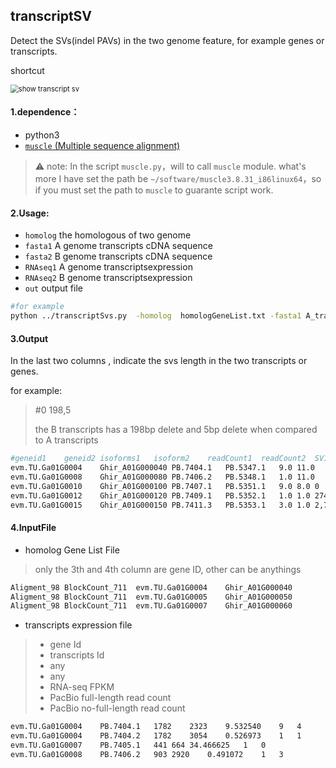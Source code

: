 ## transcriptSV

Detect the SVs(indel PAVs) in the two genome feature, for example genes or transcripts.

shortcut

<img src="https://ftp.bmp.ovh/imgs/2020/12/558d13fa9b93b8c3.png" alt="show transcript sv" style="zoom:80%;" />

#### 1.dependence：

+ python3
+ [`muscle` (Multiple sequence alignment)](http://www.drive5.com/)

> :warning:	note: In the script `muscle.py`，will to call `muscle` module. what's more I have set the path be `~/software/muscle3.8.31_i86linux64`，so if  you must set the path to `muscle` to guarante script work.

#### 2.Usage:

+ `homolog` the homologous of two genome
+ `fasta1`  A genome transcripts cDNA sequence 
+ `fasta2`  B genome transcripts cDNA sequence 
+ `RNAseq1` A genome transcriptsexpression
+ `RNAseq2` B genome transcriptsexpression
+ `out`  output file

```bash
#for example
python ../transcriptSvs.py  -homolog  homologGeneList.txt -fasta1 A_transcript_cDNA.fa  -fasta2 B_transcript_cDNA.fa  -RNAseq1 A_transcripts_expression.txt  -RNAseq2 B_transcripts_expression.txt -transcriptSVs.txt 
```

#### 3.Output

In the last two columns , indicate the svs length in the two transcripts or genes.

for example:

> #0	198,5 
>
> the B transcripts has a 198bp delete and 5bp delete when compared to A transcripts

```bash
#geneid1	geneid2	isoforms1	isoform2	readCount1	readCount2	SV1	SV2
evm.TU.Ga01G0004	Ghir_A01G000040	PB.7404.1	PB.5347.1	9.0	11.0	0	4
evm.TU.Ga01G0008	Ghir_A01G000080	PB.7406.2	PB.5348.1	1.0	11.0	1,0	10,208,79,7,96,347,31,52
evm.TU.Ga01G0010	Ghir_A01G000100	PB.7407.1	PB.5351.1	9.0	8.0	0	198,5
evm.TU.Ga01G0012	Ghir_A01G000120	PB.7409.1	PB.5352.1	1.0	1.0	274,86,115	1,1
evm.TU.Ga01G0015	Ghir_A01G000150	PB.7411.3	PB.5353.1	3.0	1.0	2,749,91,0	1

```

#### 4.InputFile

+ homolog Gene List File

> only the 3th and 4th column are gene ID, other can be anythings

```bash
Aligment_98	BlockCount_711	evm.TU.Ga01G0004	Ghir_A01G000040
Aligment_98	BlockCount_711	evm.TU.Ga01G0005	Ghir_A01G000050
Aligment_98	BlockCount_711	evm.TU.Ga01G0007	Ghir_A01G000060
```

+ transcripts expression file

> + gene Id
> + transcripts Id 
> + any
> + any
> + RNA-seq  FPKM
> + PacBio full-length read count 
> + PacBio no-full-length read count 

```bash 
evm.TU.Ga01G0004	PB.7404.1	1782	2323	9.532540	9	4
evm.TU.Ga01G0004	PB.7404.2	1782	3054	0.526973	1	1
evm.TU.Ga01G0007	PB.7405.1	441	664	34.466625	1	0
evm.TU.Ga01G0008	PB.7406.2	903	2920	0.491072	1	3
```

